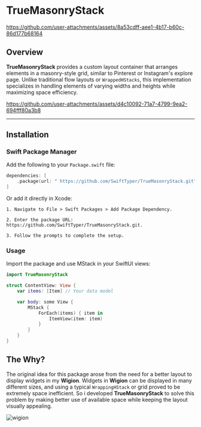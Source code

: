 # TrueMasonryStack

https://github.com/user-attachments/assets/8a53cdff-aee1-4b17-b60c-86d177b68164

## Overview

**TrueMasonryStack** provides a custom layout container that arranges elements in a masonry-style grid, similar to Pinterest or Instagram's explore page. Unlike traditional flow layouts or `WrappedHStacks`, this implementation specializes in handling elements of varying widths and heights while maximizing space efficiency.

https://github.com/user-attachments/assets/d4c10092-71a7-4799-9ea2-694fff80a3b8

---

## Installation

### Swift Package Manager

Add the following to your `Package.swift` file:

```swift
dependencies: [
    .package(url: " https://github.com/SwiftTyper/TrueMasonryStack.git", from: "1.0.0")
]
```

Or add it directly in Xcode:

    1. Navigate to File > Swift Packages > Add Package Dependency.

    2. Enter the package URL: https://github.com/SwiftTyper/TrueMasonryStack.git.
    
    3. Follow the prompts to complete the setup.

### Usage

Import the package and use MStack in your SwiftUI views:
```swift
import TrueMasonryStack

struct ContentView: View {
    var items: [Item] // Your data model

    var body: some View {
        MStack {
            ForEach(items) { item in
                ItemView(item: item)
            }
        }
    }
}
```

## The Why?

The original idea for this package arose from the need for a better layout to display widgets in my **Wigion**. Widgets in **Wigion** can be displayed in many different sizes, and using a typical `WrappingHStack` or grid proved to be extremely space inefficient. So i developed **TrueMasonryStack** to solve this problem by making better use of available space while keeping the layout visually appealing.


![wigion](https://github.com/user-attachments/assets/49bb329d-dfae-4844-b1cb-711b9db9165c)
